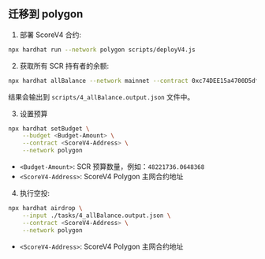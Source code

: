 ## 迁移到 polygon

1. 部署 ScoreV4 合约:

```bash
npx hardhat run --network polygon scripts/deployV4.js
```

2. 获取所有 SCR 持有者的余额:

```bash
npx hardhat allBalance --network mainnet --contract 0xc74DEE15a4700D5df797bDD3982EE649A3Bb8c6C
```

结果会输出到 `scripts/4_allBalance.output.json` 文件中。

3. 设置预算

```bash
npx hardhat setBudget \
    --budget <Budget-Amount> \
    --contract <ScoreV4-Address> \
    --network polygon
```

* `<Budget-Amount>`: SCR 预算数量，例如：`48221736.0648368`
* `<ScoreV4-Address>`: ScoreV4 Polygon 主网合约地址

4. 执行空投:

```bash
npx hardhat airdrop \
    --input ./tasks/4_allBalance.output.json \
    --contract <ScoreV4-Address> \
    --network polygon
```

* `<ScoreV4-Address>`: ScoreV4 Polygon 主网合约地址
